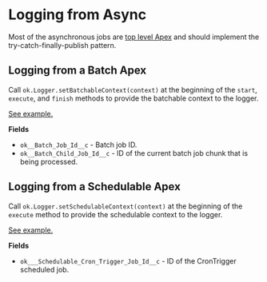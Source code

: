 # Logging from Async

Most of the asynchronous jobs are [top level Apex](top-level-apex.md) and should
implement the try-catch-finally-publish pattern.

## Logging from a Batch Apex

Call `ok.Logger.setBatchableContext(context)` at the beginning of the `start`,
`execute`, and `finish` methods to provide the batchable context to the logger.

[See example.](logging-examples.md#logging-from-a-batch-apex)

**Fields**

-   `ok__Batch_Job_Id__c` - Batch job ID.
-   `ok__Batch_Child_Job_Id__c` - ID of the current batch job chunk that is
    being processed.

## Logging from a Schedulable Apex

Call `ok.Logger.setSchedulableContext(context)` at the beginning of the
`execute` method to provide the schedulable context to the logger.

[See example.](logging-examples.md#logging-from-a-schedulable-apex)

**Fields**

-   `ok___Schedulable_Cron_Trigger_Job_Id__c` - ID of the CronTrigger scheduled
    job.
